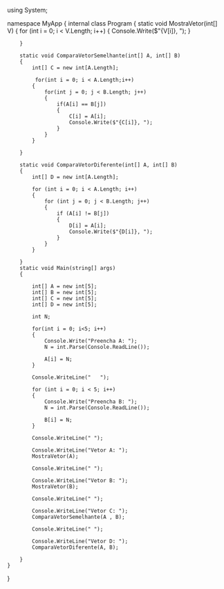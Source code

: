 using System;

namespace MyApp
{
    internal class Program
    {
        static void MostraVetor(int[] V)
        {
            for (int i = 0; i < V.Length; i++)
            {
                Console.Write($"{V[i]}, ");
            }

        }

        static void ComparaVetorSemelhante(int[] A, int[] B)
        {
            int[] C = new int[A.Length];

             for(int i = 0; i < A.Length;i++)
            {
                for(int j = 0; j < B.Length; j++)
                {
                    if(A[i] == B[j])
                    {
                        C[i] = A[i];
                        Console.Write($"{C[i]}, ");
                    }
                }
            }

        }

        static void ComparaVetorDiferente(int[] A, int[] B)
        {
            int[] D = new int[A.Length];

            for (int i = 0; i < A.Length; i++)
            {
                for (int j = 0; j < B.Length; j++)
                {
                    if (A[i] != B[j])
                    {
                        D[i] = A[i];
                        Console.Write($"{D[i]}, ");
                    }
                }
            }

        }
        static void Main(string[] args)
        {

            int[] A = new int[5];
            int[] B = new int[5];
            int[] C = new int[5];
            int[] D = new int[5];

            int N;

            for(int i = 0; i<5; i++)
            {
                Console.Write("Preencha A: ");
                N = int.Parse(Console.ReadLine());

                A[i] = N;
            }

            Console.WriteLine("   ");

            for (int i = 0; i < 5; i++)
            {
                Console.Write("Preencha B: ");
                N = int.Parse(Console.ReadLine());

                B[i] = N;
            }

            Console.WriteLine(" ");

            Console.WriteLine("Vetor A: ");
            MostraVetor(A);

            Console.WriteLine(" ");

            Console.WriteLine("Vetor B: ");
            MostraVetor(B);

            Console.WriteLine(" ");

            Console.WriteLine("Vetor C: ");
            ComparaVetorSemelhante(A , B);

            Console.WriteLine(" ");

            Console.WriteLine("Vetor D: ");
            ComparaVetorDiferente(A, B);

        }
    }
}
